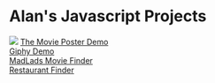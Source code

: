 # Alan's Javascript Projects

<div>
  <img class="thumb"
                                                        src="https://images.unsplash.com/photo-1533257383336-07a4e28f9840?ixlib=rb-1.2.1&ixid=eyJhcHBfaWQiOjEyMDd9&auto=format&fit=crop&w=1051&q=80">
  <a href="https://alanv73.github.io/movieposter/">The Movie Poster Demo</a>
</div>
<div>
  <a href="https://alanv73.github.io/giphy/">Giphy Demo</a>
</div>
<div>
  <a href="https://alanv73.github.io/MadLads/">MadLads Movie Finder</a>
<div>
<div>
  <a href="https://alanv73.github.io/zomatoAPI/">Restaurant Finder</a>
<div>
